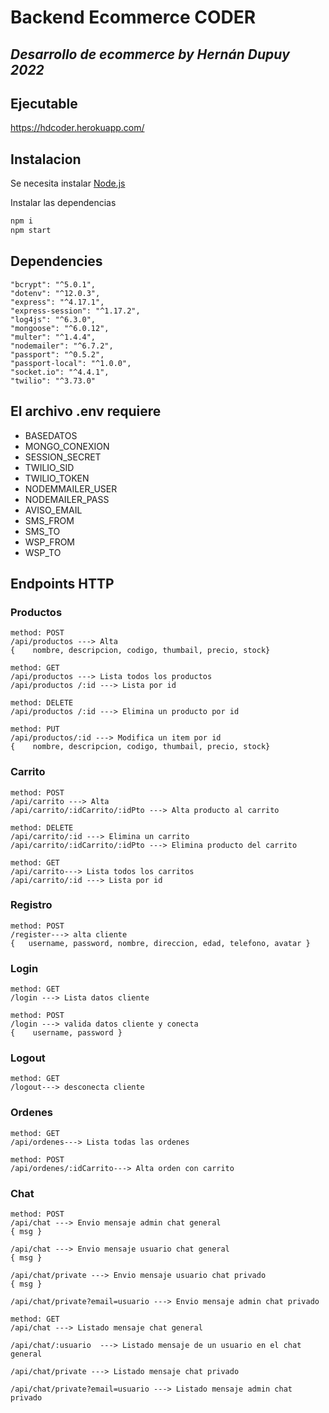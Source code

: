 # Backend Ecommerce CODER
## _Desarrollo de ecommerce by Hernán Dupuy 2022_

## Ejecutable
https://hdcoder.herokuapp.com/

## Instalacion
Se necesita instalar [Node.js](https://nodejs.org/)

Instalar las dependencias 
```sh
npm i
npm start
```

## Dependencies
    "bcrypt": "^5.0.1",
    "dotenv": "^12.0.3",
    "express": "^4.17.1",
    "express-session": "^1.17.2",
    "log4js": "^6.3.0",
    "mongoose": "^6.0.12",
    "multer": "^1.4.4",
    "nodemailer": "^6.7.2",
    "passport": "^0.5.2",
    "passport-local": "^1.0.0",
    "socket.io": "^4.4.1",
    "twilio": "^3.73.0"

## El archivo .env requiere
* BASEDATOS 
* MONGO_CONEXION  
* SESSION_SECRET  
* TWILIO_SID 
* TWILIO_TOKEN 
* NODEMMAILER_USER 
* NODEMAILER_PASS
* AVISO_EMAIL 
* SMS_FROM 
* SMS_TO 
* WSP_FROM
* WSP_TO 
 
## Endpoints HTTP 

### Productos
	method: POST
    /api/productos ---> Alta
    {    nombre, descripcion, codigo, thumbail, precio, stock}

    method: GET
    /api/productos ---> Lista todos los productos
    /api/productos /:id ---> Lista por id 

    method: DELETE
    /api/productos /:id ---> Elimina un producto por id

    method: PUT
    /api/productos/:id ---> Modifica un item por id 
    {    nombre, descripcion, codigo, thumbail, precio, stock}
	
### Carrito
	method: POST
    /api/carrito ---> Alta
    /api/carrito/:idCarrito/:idPto ---> Alta producto al carrito
        
    method: DELETE
    /api/carrito/:id ---> Elimina un carrito
    /api/carrito/:idCarrito/:idPto ---> Elimina producto del carrito

    method: GET
    /api/carrito---> Lista todos los carritos
    /api/carrito/:id ---> Lista por id 

### Registro 
    method: POST
    /register---> alta cliente
    {   username, password, nombre, direccion, edad, telefono, avatar }
	
### Login
    method: GET
    /login ---> Lista datos cliente

    method: POST
    /login ---> valida datos cliente y conecta
    {    username, password }
 
### Logout
    method: GET
	/logout---> desconecta cliente
	 
### Ordenes
    method: GET
    /api/ordenes---> Lista todas las ordenes

    method: POST
    /api/ordenes/:idCarrito---> Alta orden con carrito 

### Chat
    method: POST
    /api/chat ---> Envio mensaje admin chat general
    { msg }

    /api/chat ---> Envio mensaje usuario chat general
    { msg }

    /api/chat/private ---> Envio mensaje usuario chat privado
    { msg }

    /api/chat/private?email=usuario ---> Envio mensaje admin chat privado

    method: GET
    /api/chat ---> Listado mensaje chat general

    /api/chat/:usuario  ---> Listado mensaje de un usuario en el chat general

    /api/chat/private ---> Listado mensaje chat privado

    /api/chat/private?email=usuario ---> Listado mensaje admin chat privado
 
